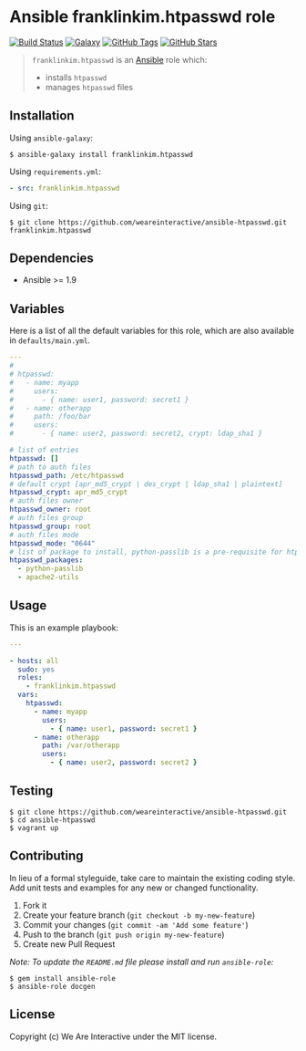 # Ansible franklinkim.htpasswd role

[![Build Status](https://img.shields.io/travis/weareinteractive/ansible-htpasswd.svg)](https://travis-ci.org/weareinteractive/ansible-htpasswd)
[![Galaxy](http://img.shields.io/badge/galaxy-franklinkim.htpasswd-blue.svg)](https://galaxy.ansible.com/list#/roles/1372)
[![GitHub Tags](https://img.shields.io/github/tag/weareinteractive/ansible-htpasswd.svg)](https://github.com/weareinteractive/ansible-htpasswd)
[![GitHub Stars](https://img.shields.io/github/stars/weareinteractive/ansible-htpasswd.svg)](https://github.com/weareinteractive/ansible-htpasswd)

> `franklinkim.htpasswd` is an [Ansible](http://www.ansible.com) role which:
>
> * installs `htpasswd`
> * manages `htpasswd` files

## Installation

Using `ansible-galaxy`:

```shell
$ ansible-galaxy install franklinkim.htpasswd
```

Using `requirements.yml`:

```yaml
- src: franklinkim.htpasswd
```

Using `git`:

```shell
$ git clone https://github.com/weareinteractive/ansible-htpasswd.git franklinkim.htpasswd
```

## Dependencies

* Ansible >= 1.9
## Variables

Here is a list of all the default variables for this role, which are also available in `defaults/main.yml`.

```yaml
---
#
# htpasswd:
#   - name: myapp
#     users:
#       - { name: user1, password: secret1 }
#   - name: otherapp
#     path: /foo/bar
#     users:
#       - { name: user2, password: secret2, crypt: ldap_sha1 }

# list of entries
htpasswd: []
# path to auth files
htpasswd_path: /etc/htpasswd
# default crypt [apr_md5_crypt | des_crypt | ldap_sha1 | plaintext]
htpasswd_crypt: apr_md5_crypt
# auth files owner
htpasswd_owner: root
# auth files group
htpasswd_group: root
# auth files mode
htpasswd_mode: "0644"
# list of package to install, python-passlib is a pre-requisite for htpasswd ansible module
htpasswd_packages:
  - python-passlib
  - apache2-utils

```


## Usage

This is an example playbook:

```yaml
---

- hosts: all
  sudo: yes
  roles:
    - franklinkim.htpasswd
  vars:
    htpasswd:
      - name: myapp
        users:
          - { name: user1, password: secret1 }
      - name: otherapp
        path: /var/otherapp
        users:
          - { name: user2, password: secret2 }


```

## Testing

```shell
$ git clone https://github.com/weareinteractive/ansible-htpasswd.git
$ cd ansible-htpasswd
$ vagrant up
```

## Contributing
In lieu of a formal styleguide, take care to maintain the existing coding style. Add unit tests and examples for any new or changed functionality.

1. Fork it
2. Create your feature branch (`git checkout -b my-new-feature`)
3. Commit your changes (`git commit -am 'Add some feature'`)
4. Push to the branch (`git push origin my-new-feature`)
5. Create new Pull Request

*Note: To update the `README.md` file please install and run `ansible-role`:*

```shell
$ gem install ansible-role
$ ansible-role docgen
```

## License
Copyright (c) We Are Interactive under the MIT license.
